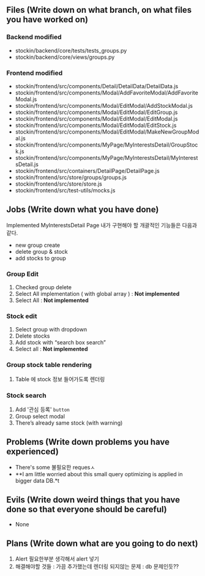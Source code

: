 ## Files (Write down on what branch, on what files you have worked on)
### Backend modified
- stockin/backend/core/tests/tests_groups.py
- stockin/backend/core/views/groups.py

### Frontend modified
- stockin/frontend/src/components/Detail/DetailData/DetailData.js
- stockin/frontend/src/components/Modal/AddFavoriteModal/AddFavoriteModal.js
- stockin/frontend/src/components/Modal/EditModal/AddStockModal.js
- stockin/frontend/src/components/Modal/EditModal/EditGroup.js
- stockin/frontend/src/components/Modal/EditModal/EditModal.js
- stockin/frontend/src/components/Modal/EditModal/EditStock.js
- stockin/frontend/src/components/Modal/EditModal/MakeNewGroupModal.js
- stockin/frontend/src/components/MyPage/MyInterestsDetail/GroupStock.js
- stockin/frontend/src/components/MyPage/MyInterestsDetail/MyInterestsDetail.js
- stockin/frontend/src/containers/DetailPage/DetailPage.js
- stockin/frontend/src/store/groups/groups.js
- stockin/frontend/src/store/store.js
- stockin/frontend/src/test-utils/mocks.js

## Jobs (Write down what you have done)
Implemented MyInterestsDetail Page
내가 구현해야 할 개괄적인 기능들은 다음과 같다.

- new group create
- delete group & stock
- add stocks to group 

### Group Edit
1. Checked group delete
2. Select All implementation ( with global array ) : **Not implemented**
3. Select All : **Not implemented**

### Stock edit
1. Select group with dropdown
2. Delete stocks 
3. Add stock with “search box search”
4. Select all : **Not implemented**

### Group stock table rendering 
1. Table 에 stock 정보 들어가도록 렌더링

### Stock search
1. Add '관심 등록' `button`
2. Group select modal
3. There’s already same stock (with warning)


## Problems (Write down problems you have experienced)
  - There's some 불필요한 requesㅅ
  - **I am little worried about this small query optimizing is applied in bigger data DB.*t
  
## Evils (Write down weird things that you have done so that everyone should be careful)
  - None

## Plans (Write down what are you going to do next)
1. Alert 필요한부분 생각해서 alert 넣기
2. 해결해야할 것들 : 가끔 추가했는데 렌더링 되지않는 문제 : db 문제인듯??
